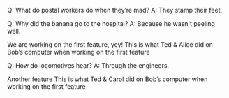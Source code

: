 
Q: What do postal workers do when they’re mad?
A: They stamp their feet.

Q: Why did the banana go to the hospital?
A: Because he wasn't peeling well.

We are working on the first feature, yey!
This is what Ted & Alice did on Bob’s computer when working on the first feature


Q: How do locomotives hear?
A: Through the engineers.

Another feature
This is what Ted & Carol did on Bob’s computer when working on the first feature

